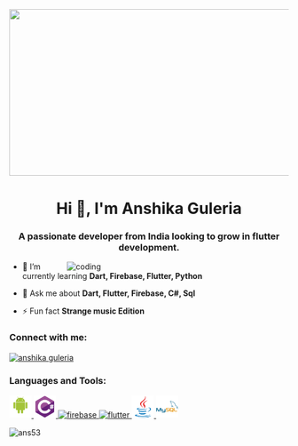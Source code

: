 
<img src="https://i.pinimg.com/564x/8b/c8/13/8bc8138470ece0f8c5a6dc3cd715de92.jpg" width="1000" height="300" />
<h1 align="center">Hi 👋, I'm Anshika Guleria</h1>
<h3 align="center">A passionate developer from India looking to grow in flutter development.</h3>
<img align="right" alt="coding" width=400 src="https://i.pinimg.com/originals/5b/1a/74/5b1a748aae0ebb507fbebf17c9bbbb5a.gif">

- 🌱 I’m currently learning **Dart, Firebase, Flutter, Python**

- 💬 Ask me about **Dart, Flutter, Firebase, C#, Sql**

- ⚡ Fun fact **Strange music Edition**

<h3 align="left">Connect with me:</h3>
<p align="left">
<a href="https://linkedin.com/in/anshika guleria" target="blank"><img align="center" src="https://raw.githubusercontent.com/rahuldkjain/github-profile-readme-generator/master/src/images/icons/Social/linked-in-alt.svg" alt="anshika guleria" height="30" width="40" /></a>
</p>

<h3 align="left">Languages and Tools:</h3>
<p align="left"> <a href="https://developer.android.com" target="_blank" rel="noreferrer"> <img src="https://raw.githubusercontent.com/devicons/devicon/master/icons/android/android-original-wordmark.svg" alt="android" width="40" height="40"/> </a> <a href="https://www.w3schools.com/cs/" target="_blank" rel="noreferrer"> <img src="https://raw.githubusercontent.com/devicons/devicon/master/icons/csharp/csharp-original.svg" alt="csharp" width="40" height="40"/> </a> <a href="https://firebase.google.com/" target="_blank" rel="noreferrer"> <img src="https://www.vectorlogo.zone/logos/firebase/firebase-icon.svg" alt="firebase" width="40" height="40"/> </a> <a href="https://flutter.dev" target="_blank" rel="noreferrer"> <img src="https://www.vectorlogo.zone/logos/flutterio/flutterio-icon.svg" alt="flutter" width="40" height="40"/> </a> <a href="https://www.java.com" target="_blank" rel="noreferrer"> <img src="https://raw.githubusercontent.com/devicons/devicon/master/icons/java/java-original.svg" alt="java" width="40" height="40"/> </a> <a href="https://www.mysql.com/" target="_blank" rel="noreferrer"> <img src="https://raw.githubusercontent.com/devicons/devicon/master/icons/mysql/mysql-original-wordmark.svg" alt="mysql" width="40" height="40"/> </a> </p>


<p><img align="center" src="https://github-readme-stats.vercel.app/api/top-langs?username=ans53&show_icons=true&locale=en&layout=compact" alt="ans53" /></p>
